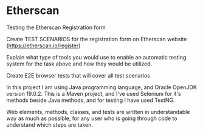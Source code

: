 # Etherscan
Testing the Etherscan Registration form

Create TEST SCENARIOS for the registration form on Etherscan website (https://etherscan.io/register)

Explain what type of tools you would use to enable an automatic testing system for the task above and how they would be utilized.

Create E2E browser tests that will cover all test scenarios

In this project I am using Java programming language, and Oracle OpenJDK version 19.0.2. This is a Maven project, and I've used Selenium for it's methods beside Java methods, and for testing I have used TestNG.

Web elements, methods, classes, and tests are written in understandable way as much as possible, for any user who is going through code to understand which steps are taken.
